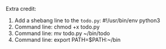 
Extra credit:
1. Add a shebang line to the `todo.py`: #!/usr/bin/env python3
2. Command line: chmod +x todo.py
3. Command line: mv todo.py ~/bin/todo
4. Command line: export PATH=$PATH:~/bin

